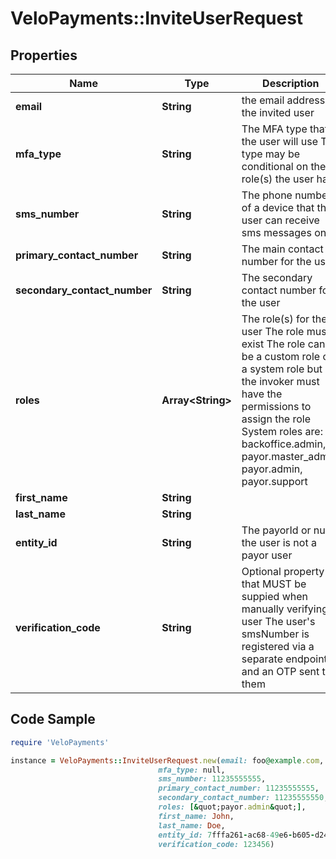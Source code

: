 # VeloPayments::InviteUserRequest

## Properties

Name | Type | Description | Notes
------------ | ------------- | ------------- | -------------
**email** | **String** | the email address of the invited user | 
**mfa_type** | **String** | The MFA type that the user will use The type may be conditional on the role(s) the user has  | 
**sms_number** | **String** | The phone number of a device that the user can receive sms messages on  | 
**primary_contact_number** | **String** | The main contact number for the user  | 
**secondary_contact_number** | **String** | The secondary contact number for the user  | [optional] 
**roles** | **Array&lt;String&gt;** | The role(s) for the user The role must exist The role can be a custom role or a system role but the invoker must have the permissions to assign the role System roles are: backoffice.admin, payor.master_admin, payor.admin, payor.support  | 
**first_name** | **String** |  | [optional] 
**last_name** | **String** |  | [optional] 
**entity_id** | **String** | The payorId or null if the user is not a payor user  | [optional] 
**verification_code** | **String** | Optional property that MUST be suppied when manually verifying a user The user&#39;s smsNumber is registered via a separate endpoint and an OTP sent to them  | [optional] 

## Code Sample

```ruby
require 'VeloPayments'

instance = VeloPayments::InviteUserRequest.new(email: foo@example.com,
                                 mfa_type: null,
                                 sms_number: 11235555555,
                                 primary_contact_number: 11235555555,
                                 secondary_contact_number: 11235555550,
                                 roles: [&quot;payor.admin&quot;],
                                 first_name: John,
                                 last_name: Doe,
                                 entity_id: 7fffa261-ac68-49e6-b605-d24a444d9206,
                                 verification_code: 123456)
```


